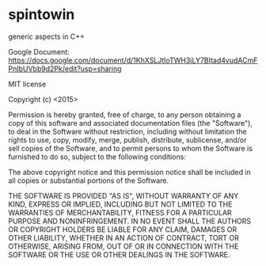 spintowin
=========

generic aspects in C++

Google Document: https://docs.google.com/document/d/1KhXSLJtIoTWH3iLY7BItad4vudACmFPnIbUVbb9d2Pk/edit?usp=sharing

MIT license

Copyright (c) <2015> <Pierre-Yves Le Borgne>

Permission is hereby granted, free of charge, to any person obtaining a copy of this software and associated documentation files (the "Software"), to deal in the Software without restriction, including without limitation the rights to use, copy, modify, merge, publish, distribute, sublicense, and/or sell copies of the Software, and to permit persons to whom the Software is furnished to do so, subject to the following conditions:

The above copyright notice and this permission notice shall be included in all copies or substantial portions of the Software.

THE SOFTWARE IS PROVIDED "AS IS", WITHOUT WARRANTY OF ANY KIND, EXPRESS OR IMPLIED, INCLUDING BUT NOT LIMITED TO THE WARRANTIES OF MERCHANTABILITY, FITNESS FOR A PARTICULAR PURPOSE AND NONINFRINGEMENT. IN NO EVENT SHALL THE AUTHORS OR COPYRIGHT HOLDERS BE LIABLE FOR ANY CLAIM, DAMAGES OR OTHER LIABILITY, WHETHER IN AN ACTION OF CONTRACT, TORT OR OTHERWISE, ARISING FROM, OUT OF OR IN CONNECTION WITH THE SOFTWARE OR THE USE OR OTHER DEALINGS IN THE SOFTWARE.
